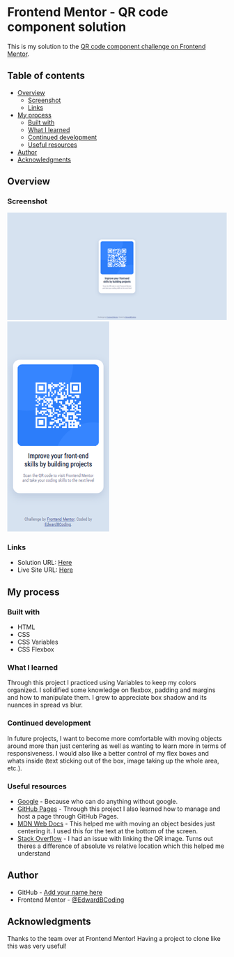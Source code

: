 # Frontend Mentor - QR code component solution

This is my solution to the [QR code component challenge on Frontend Mentor](https://www.frontendmentor.io/challenges/qr-code-component-iux_sIO_H).

## Table of contents

- [Overview](#overview)
  - [Screenshot](#screenshot)
  - [Links](#links)
- [My process](#my-process)
  - [Built with](#built-with)
  - [What I learned](#what-i-learned)
  - [Continued development](#continued-development)
  - [Useful resources](#useful-resources)
- [Author](#author)
- [Acknowledgments](#acknowledgments)

## Overview



### Screenshot

![](./images/screenshot-desktop.png)
![](./images/screenshot-mobile.png)

### Links

- Solution URL: [Here](https://www.frontendmentor.io/solutions/qr-code-component-R-99Nhwzu9)
- Live Site URL: [Here](https://edwardbcoding.github.io/QR-Code-Page/)

## My process

### Built with

- HTML
- CSS
- CSS Variables
- CSS Flexbox


### What I learned

Through this project I practiced using Variables to keep my colors organized. I solidified some knowledge on flexbox, padding and margins and how to manipulate them. I grew to appreciate box shadow and its nuances in spread vs blur.

### Continued development

In future projects, I want to become more comfortable with moving objects around more than just centering as well as wanting to learn more in terms of responsiveness. I would also like a better control of my flex boxes and whats inside (text sticking out of the box, image taking up the whole area, etc.).

### Useful resources

- [Google](https://www.google.com/) - Because who can do anything without google.
- [GitHub Pages](https://docs.github.com/en/pages/getting-started-with-github-pages/creating-a-github-pages-site#creating-your-site) - Through this project I also learned how to manage and host a page through GitHub Pages.
- [MDN Web Docs](https://developer.mozilla.org/en-US/docs/Web/CSS/bottom) - This helped me with moving an object besides just centering it. I used this for the text at the bottom of the screen.
- [Stack Overflow](https://stackoverflow.com/questions/24254127/html-image-wont-display) - I had an issue with linking the QR image. Turns out theres a difference of absolute vs relative location which this helped me understand

## Author

- GitHub - [Add your name here](https://github.com/EdwardBCoding)
- Frontend Mentor - [@EdwardBCoding](https://www.frontendmentor.io/profile/EdwardBCoding)

## Acknowledgments

Thanks to the team over at Frontend Mentor! Having a project to clone like this was very useful!

